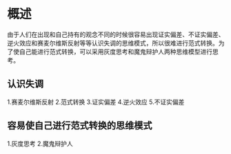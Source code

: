 # 概述
由于人们在出现和自己持有的观念不同的时候很容易出现证实偏差、不证实偏差、逆火效应和赛麦尔维斯反射等等认识失调的思维模式，所以很难进行范式转换。为了使自己能进行范式转换，可以采用灰度思考和魔鬼辩护人两种思维模型进行思考。


## 认识失调
1.赛麦尔维斯反射
2.范式转换
3.证实偏差
4.逆火效应
5.不证实偏差

## 容易使自己进行范式转换的思维模式
1.灰度思考
2.魔鬼辩护人